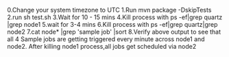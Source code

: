 0.Change your system timezone to UTC
1.Run mvn package -DskipTests
2.run sh test.sh 
3.Wait for 10 - 15 mins
4.Kill process with ps -ef|grep quartz |grep node1
5.wait for 3-4 mins
6.Kill process with ps -ef|grep quartz|grep node2
7.cat node* |grep 'sample job' |sort
8.Verify above output to see that all 4 Sample jobs are getting triggered every minute across node1 and node2.
 After killing node1 process,all jobs get scheduled via node2 
